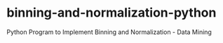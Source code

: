 # binning-and-normalization-python
Python Program to Implement Binning and Normalization - Data Mining
